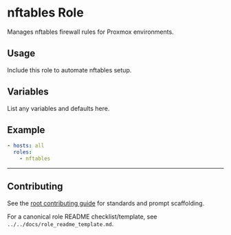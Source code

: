 # nftables Role

Manages nftables firewall rules for Proxmox environments.

## Usage
Include this role to automate nftables setup.

## Variables
List any variables and defaults here.

## Example
```yaml
- hosts: all
  roles:
    - nftables
```

---

## Contributing
See the [root contributing guide](../../docs/contributing.md) for standards and prompt scaffolding.

For a canonical role README checklist/template, see `../../docs/role_readme_template.md`.